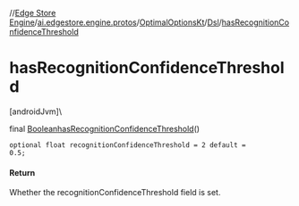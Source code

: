 //[Edge Store Engine](../../../../index.md)/[ai.edgestore.engine.protos](../../index.md)/[OptimalOptionsKt](../index.md)/[Dsl](index.md)/[hasRecognitionConfidenceThreshold](has-recognition-confidence-threshold.md)

# hasRecognitionConfidenceThreshold

[androidJvm]\

final [Boolean](https://developer.android.com/reference/kotlin/java/lang/Boolean.html)[hasRecognitionConfidenceThreshold](has-recognition-confidence-threshold.md)()

<code>optional float recognitionConfidenceThreshold = 2 default = 0.5;</code>

#### Return

Whether the recognitionConfidenceThreshold field is set.

